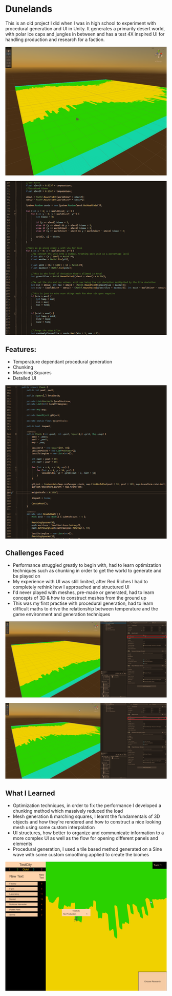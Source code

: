 # Dunelands
 This is an old project I did when I was in high school to experiment with procedural generation and UI in Unity. It generates a primarily desert world, with polar ice caps and jungles in between and has a test 4X inspired UI for handling production and research for a faction.

![Screenshot of a procedurally generated desert world on a plane, with it divided into distinct biomes and a city in the jungle](/FolioImages/world_showcase.png)

![Screenshot of the code behind some of the procedural generation, showing some of the math and relationship with temperature](/FolioImages/generation_code.png)

## Features:
 - Temperature dependant procedural generation
 - Chunking
 - Marching Squares
 - Detailed UI

 ![Screenshot of some of the chunk object code, including references to the Marching Squares algorithm](/FolioImages/chunk_code.png)

 ## Challenges Faced
 - Performance struggled greatly to begin with, had to learn optimization techniques such as chunking in order to get the world to generate and be played on
 - My experience with UI was still limited, after Red Riches I had to completely rethink how I approached and structured UI
 - I'd never played with meshes, pre-made or generated, had to learn concepts of 3D & how to construct meshes from the ground up
 - This was my first practise with procedural generation, had to learn difficult maths to drive the relationship between temperature and the game environment and generation techniques

![Screenshot of a sample of the world generation, highlighting the temperature value used to generate it](/FolioImages/world_gen_showcase_1.png)

![Another screenshot of a different sample of the world generation, highlighting the temperature value used to generate it](/FolioImages/world_gen_showcase_2.png)

 ## What I Learned
 - Optimization techniques, in order to fix the performance I developed a chunking method which massively reduced the load
 - Mesh generation & marching squares, I learnt the fundamentals of 3D objects and how they're rendered and how to construct a nice looking mesh using some custom interpolation
 - UI structures, how better to organize and communicate information to a more complex UI as well as the flow for opening different panels and elements
 - Procedural generation, I used a tile based method generated on a Sine wave with some custom smoothing applied to create the biomes

![Screenshot of a close up on the city, with the UI expanded showing details about the city and different production options](/FolioImages/ui_showcase_2.png)